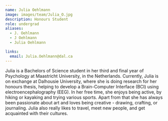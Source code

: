 ```yaml
---
name: Julia Oehlmann
image: images/team/Julia_O.jpg
description: Honours Student
role: undergrad
aliases:
  - J. Oehlmann
  - J Oehlmann
  - Julia Oehlmann

links:
  email: Julia.Oehlmann@dal.ca
---
```


Julia is a Bachelors of Science student in her third and final year of Psychology at Maastricht University, in the Netherlands. Currently, Julia is on exchange at Dalhousie University, where she is doing research for her honours thesis, helping to develop a Brain-Computer Interface (BCI) using electroencephalography (EEG). In her free time, she enjoys being active, by hiking or kayaking and trying various sports. Apart from that she has always been passionate about art and loves being creative - drawing, crafting, or journaling. Julia also really likes to travel, meet new people, and get acquainted with their cultures.
